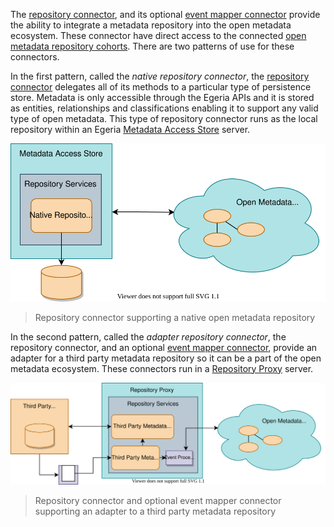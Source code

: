 
The [repository connector](/concepts/repository-connector), and its optional [event mapper connector](/concepts/event-mmapper-connector) provide the ability to integrate a metadata repository into the open metadata ecosystem.  These connector have direct access to the connected [open metadata repository cohorts](/concepts/cohort-member).  There are two patterns of use for these connectors. 

In the first pattern, called the *native repository connector*, the [repository connector](/concepts/repository-connector) delegates all of its methods to a particular type of persistence store.  Metadata is only accessible through the Egeria APIs and it is stored as entities, relationships and classifications enabling it to support any valid type of open metadata. This type of repository connector runs as the local repository  within an Egeria [Metadata Access Store](/concepts/metadata-access-store) server.

![Native open metadata repository](/connectors/repository/native-repository-connector.svg)
> Repository connector supporting a native open metadata repository

In the second pattern, called the *adapter repository connector*, the repository connector, and an optional [event mapper connector](/concepts/event-mapper-connector), provide an adapter for a third party metadata repository so it can be a part of the open metadata ecosystem.  These connectors run in a [Repository Proxy](/concepts/repository-proxy) server.

![Adapter repository connectors](/connectors/repository/adapter-repository-connector.svg)
>  Repository connector and optional event mapper connector supporting an adapter to a third party metadata repository




